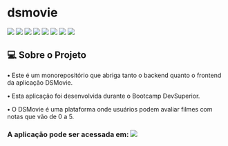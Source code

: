 # dsmovie

![](https://img.shields.io/badge/Java-ED8B00?style=for-the-badge&logo=java&logoColor=white)
![](https://img.shields.io/badge/Spring-6DB33F?style=for-the-badge&logo=spring&logoColor=white)
![](https://img.shields.io/badge/React-20232A?style=for-the-badge&logo=react&logoColor=61DAFB)
![](https://img.shields.io/badge/Bootstrap-563D7C?style=for-the-badge&logo=bootstrap&logoColor=white)
![](https://img.shields.io/badge/TypeScript-007ACC?style=for-the-badge&logo=typescript&logoColor=white)
![](https://img.shields.io/badge/PostgreSQL-316192?style=for-the-badge&logo=postgresql&logoColor=white)
![](https://img.shields.io/badge/Heroku-430098?style=for-the-badge&logo=heroku&logoColor=white)
![](https://img.shields.io/badge/Netlify-00C7B7?style=for-the-badge&logo=netlify&logoColor=white)

## 💻 Sobre o Projeto

**•**  Este é um monorepositório que abriga tanto o backend quanto o frontend da aplicação DSMovie.

**•**  Esta aplicação foi desenvolvida durante o Bootcamp DevSuperior.

**•** O DSMovie é uma plataforma onde usuários podem avaliar filmes com notas que vão de 0 a 5.

### A aplicação pode ser acessada em: ![](`https://adriel-dev-dsmovie.netlify.app`)
